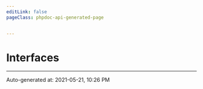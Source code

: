 ```yaml
---
editLink: false
pageClass: phpdoc-api-generated-page


---
```


# Interfaces



--------

<div class="page-edit">
    <div class="last-updated">
        <span class="prefix">Auto-generated at: </span>
        <span class="time">2021-05-21, 10:26 PM</span>
    </div>
</div>


<style src="./.assets/normalization.css" scoped/>

